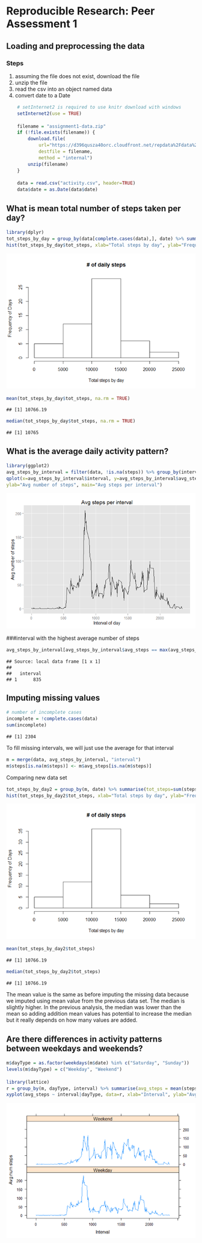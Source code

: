 # Reproducible Research: Peer Assessment 1



## Loading and preprocessing the data

### Steps
1. assuming the file does not exist, download the file
2. unzip the file
3. read the csv into an object named data
4. convert date to a Date



```r
    # setInternet2 is required to use knitr download with windows
    setInternet2(use = TRUE)

    filename = "assignment1-data.zip"
    if (!file.exists(filename)) {
        download.file(
            url="https://d396qusza40orc.cloudfront.net/repdata%2Fdata%2Factivity.zip",
            destfile = filename,
            method = "internal")
        unzip(filename) 
    }
    
    data = read.csv("activity.csv", header=TRUE)
    data$date = as.Date(data$date)
```

## What is mean total number of steps taken per day?


```r
library(dplyr)
tot_steps_by_day = group_by(data[complete.cases(data),], date) %>% summarise(tot_steps=sum(steps))
hist(tot_steps_by_day$tot_steps, xlab="Total steps by day", ylab="Frequency of Days",main="# of daily steps")
```

![](figure/unnamed-chunk-2-1.png) 

```r
mean(tot_steps_by_day$tot_steps, na.rm = TRUE)
```

```
## [1] 10766.19
```

```r
median(tot_steps_by_day$tot_steps, na.rm = TRUE)
```

```
## [1] 10765
```

## What is the average daily activity pattern?

```r
library(ggplot2)
avg_steps_by_interval = filter(data, !is.na(steps)) %>% group_by(interval) %>% summarise(avg_steps=mean(steps))
qplot(x=avg_steps_by_interval$interval, y=avg_steps_by_interval$avg_steps, geom="line", xlab="Interval of day",
ylab="Avg number of steps", main="Avg steps per interval")
```

![](figure/unnamed-chunk-3-1.png) 

###interval with the highest average number of steps

```r
avg_steps_by_interval[avg_steps_by_interval$avg_steps == max(avg_steps_by_interval$avg_steps),"interval"]
```

```
## Source: local data frame [1 x 1]
## 
##   interval
## 1      835
```

## Imputing missing values

```r
# number of incomplete cases
incomplete = !complete.cases(data)
sum(incomplete)
```

```
## [1] 2304
```

To fill missing intervals, we will just use the average for that interval

```r
m = merge(data, avg_steps_by_interval, "interval")
m$steps[is.na(m$steps)] <- m$avg_steps[is.na(m$steps)]
```

Comparing new data set


```r
tot_steps_by_day2 = group_by(m, date) %>% summarise(tot_steps=sum(steps))
hist(tot_steps_by_day2$tot_steps, xlab="Total steps by day", ylab="Frequency of Days",main="# of daily steps")
```

![](figure/unnamed-chunk-7-1.png) 

```r
mean(tot_steps_by_day2$tot_steps)
```

```
## [1] 10766.19
```

```r
median(tot_steps_by_day2$tot_steps)
```

```
## [1] 10766.19
```

The mean value is the same as before imputing the missing data because we imputed using mean value from the previous data set.  The median is slightly higher.  In the previous analysis, the median was lower than the mean so adding addition mean values has potential to increase the median but it really depends on how many values are added.

## Are there differences in activity patterns between weekdays and weekends?


```r
m$dayType = as.factor(weekdays(m$date) %in% c("Saturday", "Sunday"))
levels(m$dayType) = c("Weekday", "Weekend")

library(lattice)
r = group_by(m, dayType, interval) %>% summarise(avg_steps = mean(steps))
xyplot(avg_steps ~ interval|dayType, data=r, xlab="Interval", ylab="Avg num steps", layout = c(1, 2), type="l")
```

![](figure/unnamed-chunk-8-1.png) 
